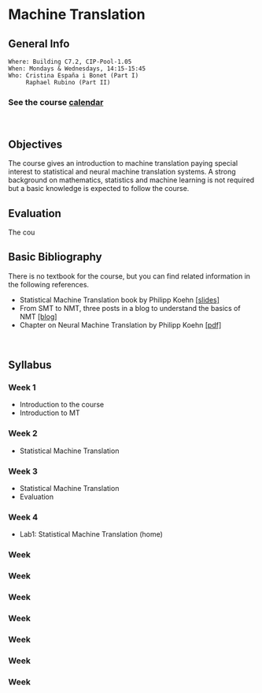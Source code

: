 # Machine Translation
## General Info
```
Where: Building C7.2, CIP-Pool-1.05
When: Mondays & Wednesdays, 14:15-15:45
Who: Cristina España i Bonet (Part I)
     Raphael Rubino (Part II)
```

### See the course [calendar](../calendars/calendarMT.md)
<br>

## Objectives

The course gives an introduction to machine translation paying special interest to statistical and neural machine translation systems. A strong background on mathematics, statistics and machine learning is not required but a basic knowledge is expected to follow the course.
<br>

## Evaluation

The cou
<br>


## Basic Bibliography

There is no textbook for the course, but you can find related information in the following references.

* Statistical Machine Translation book by Philipp Koehn [[slides]](http://www.statmt.org/book/)
* From SMT to NMT, three posts in a blog to understand the basics of NMT [[blog]](https://devblogs.nvidia.com/introduction-neural-machine-translation-with-gpus/)
* Chapter on Neural Machine Translation by Philipp Koehn [[pdf]](https://arxiv.org/pdf/1709.07809.pdf)
<br>

## Syllabus

### Week 1

* Introduction to the course
* Introduction to MT

### Week 2

* Statistical Machine Translation

### Week 3 

* Statistical Machine Translation
* Evaluation

### Week 4

* Lab1: Statistical Machine Translation (home)

### Week 

### Week 
### Week 
### Week 
### Week 
### Week 
### Week 
